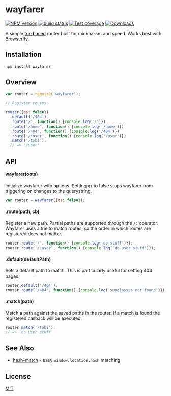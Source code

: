# wayfarer
[![NPM version][npm-image]][npm-url]
[![build status][travis-image]][travis-url]
[![Test coverage][coveralls-image]][coveralls-url]
[![Downloads][downloads-image]][downloads-url]

A simple [trie based](https://github.com/jonathanong/routington/)
router built for minimalism and speed. Works best with
[Browserify](github.com/substack/browserify).

## Installation
```bash
npm install wayfarer
```

## Overview
```js
var router = require('wayfarer');

// Register routes.

router({qs: false})
  .default('/404')
  .route('/', function() {console.log('/')})
  .route('/home', function() {console.log('/home')})
  .route('/404', function() {console.log('/404')})
  .route('/:user', function() {console.log('/user')})
  .match('/tobi');
  // => '/user'
```

## API
#### wayfarer(opts)
Initialize wayfarer with options. Setting `qs` to false stops wayfarer from
triggering on changes to the querystring.
```js
var router = wayfarer({qs: false});
```

#### .route(path, cb)
Register a new path. Partial paths are supported through the `/:` operator.
Wayfarer uses a trie to match routes, so the order in which routes are
registered does not matter.
```js
router.route('/', function() {console.log('do stuff')});
router.route('/:user', function() {console.log('do user stuff')});
```

#### .default(defaultPath)
Sets a default path to match. This is particularly
useful for setting 404 pages.
```js
router.default('/404');
router.route('/404', function() {console.log('sunglasses not found')});
```

#### .match(path)
Match a path against the saved paths in the router. If a match is
found the registered callback will be executed.
```js
router.match('/tobi');
// => 'do user stuff'
```

## See Also
- [hash-match](https://github.com/sethvincent/hash-match) - easy `window.location.hash` matching

## License
[MIT](https://tldrlegal.com/license/mit-license)

[npm-image]: https://img.shields.io/npm/v/wayfarer.svg?style=flat-square
[npm-url]: https://npmjs.org/package/wayfarer
[travis-image]: https://img.shields.io/travis/yoshuawuyts/wayfarer.svg?style=flat-square
[travis-url]: https://travis-ci.org/yoshuawuyts/wayfarer
[coveralls-image]: https://img.shields.io/coveralls/yoshuawuyts/wayfarer.svg?style=flat-square
[coveralls-url]: https://coveralls.io/r/yoshuawuyts/wayfarer?branch=master
[downloads-image]: http://img.shields.io/npm/dm/wayfarer.svg?style=flat-square
[downloads-url]: https://npmjs.org/package/wayfarer
